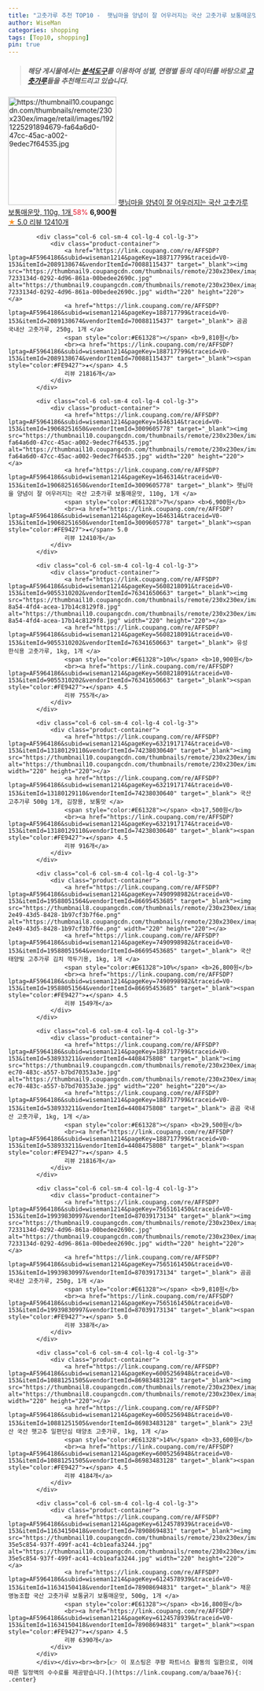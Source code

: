 ```yaml
---
title: "고춧가루 추천 TOP10 -  햇님마을 양념이 잘 어우러지는 국산 고춧가루 보통매운맛, 110g, 1개 "
author: WiseMan
categories: shopping
tags: [Top10, shopping]
pin: true
---
```


> ##### 해당 게시물에서는 [**분석도구**](https://itemscout.io/)를 이용하여 **성별**, **연령별** 등의 데이터를 바탕으로 [**고춧가루**](https://link.coupang.com/a/baae76)들을 추천해드리고 있습니다.
<div class="container"><div class="row">
            <div class="col-6 col-sm-4 col-lg-4 col-lg-3">
                <div class="product-container">
                    <a href="https://link.coupang.com/re/AFFSDP?lptag=AF5964186&subid=wiseman1214&pageKey=1646314&traceid=V0-153&itemId=19068251650&vendorItemId=3009605778" target="_blank"><img src="https://thumbnail10.coupangcdn.com/thumbnails/remote/230x230ex/image/retail/images/1921225291894679-fa64a6d0-47cc-45ac-a002-9edec7f64535.jpg" alt="https://thumbnail10.coupangcdn.com/thumbnails/remote/230x230ex/image/retail/images/1921225291894679-fa64a6d0-47cc-45ac-a002-9edec7f64535.jpg" width="220" height="220"></a>
                    <a href="https://link.coupang.com/re/AFFSDP?lptag=AF5964186&subid=wiseman1214&pageKey=1646314&traceid=V0-153&itemId=19068251650&vendorItemId=3009605778" target="_blank"> 햇님마을 양념이 잘 어우러지는 국산 고춧가루 보통매운맛, 110g, 1개 </a>
                    <span style="color:#E61328">58%</span> <b>6,900원</b>
                    <br><a href="https://link.coupang.com/re/AFFSDP?lptag=AF5964186&subid=wiseman1214&pageKey=1646314&traceid=V0-153&itemId=19068251650&vendorItemId=3009605778" target="_blank"><span style="color:#FE9427">★</span> 5.0
                    리뷰 12410개</a>
                </div>
            </div>
            
            <div class="col-6 col-sm-4 col-lg-4 col-lg-3">
                <div class="product-container">
                    <a href="https://link.coupang.com/re/AFFSDP?lptag=AF5964186&subid=wiseman1214&pageKey=188717799&traceid=V0-153&itemId=2089138674&vendorItemId=70088115437" target="_blank"><img src="https://thumbnail9.coupangcdn.com/thumbnails/remote/230x230ex/image/retail/images/168092426158016-7233134d-0292-4d96-861a-00bedee2690c.jpg" alt="https://thumbnail9.coupangcdn.com/thumbnails/remote/230x230ex/image/retail/images/168092426158016-7233134d-0292-4d96-861a-00bedee2690c.jpg" width="220" height="220"></a>
                    <a href="https://link.coupang.com/re/AFFSDP?lptag=AF5964186&subid=wiseman1214&pageKey=188717799&traceid=V0-153&itemId=2089138674&vendorItemId=70088115437" target="_blank"> 곰곰 국내산 고춧가루, 250g, 1개 </a>
                    <span style="color:#E61328"></span> <b>9,810원</b>
                    <br><a href="https://link.coupang.com/re/AFFSDP?lptag=AF5964186&subid=wiseman1214&pageKey=188717799&traceid=V0-153&itemId=2089138674&vendorItemId=70088115437" target="_blank"><span style="color:#FE9427">★</span> 4.5
                    리뷰 21816개</a>
                </div>
            </div>
            
            <div class="col-6 col-sm-4 col-lg-4 col-lg-3">
                <div class="product-container">
                    <a href="https://link.coupang.com/re/AFFSDP?lptag=AF5964186&subid=wiseman1214&pageKey=1646314&traceid=V0-153&itemId=19068251650&vendorItemId=3009605778" target="_blank"><img src="https://thumbnail10.coupangcdn.com/thumbnails/remote/230x230ex/image/retail/images/1921225291894679-fa64a6d0-47cc-45ac-a002-9edec7f64535.jpg" alt="https://thumbnail10.coupangcdn.com/thumbnails/remote/230x230ex/image/retail/images/1921225291894679-fa64a6d0-47cc-45ac-a002-9edec7f64535.jpg" width="220" height="220"></a>
                    <a href="https://link.coupang.com/re/AFFSDP?lptag=AF5964186&subid=wiseman1214&pageKey=1646314&traceid=V0-153&itemId=19068251650&vendorItemId=3009605778" target="_blank"> 햇님마을 양념이 잘 어우러지는 국산 고춧가루 보통매운맛, 110g, 1개 </a>
                    <span style="color:#E61328">7%</span> <b>6,900원</b>
                    <br><a href="https://link.coupang.com/re/AFFSDP?lptag=AF5964186&subid=wiseman1214&pageKey=1646314&traceid=V0-153&itemId=19068251650&vendorItemId=3009605778" target="_blank"><span style="color:#FE9427">★</span> 5.0
                    리뷰 12410개</a>
                </div>
            </div>
            
            <div class="col-6 col-sm-4 col-lg-4 col-lg-3">
                <div class="product-container">
                    <a href="https://link.coupang.com/re/AFFSDP?lptag=AF5964186&subid=wiseman1214&pageKey=5608218091&traceid=V0-153&itemId=9055310202&vendorItemId=76341650663" target="_blank"><img src="https://thumbnail10.coupangcdn.com/thumbnails/remote/230x230ex/image/retail/images/2021/06/01/17/1/d1341756-8a54-4fd4-acea-17b14c8129f8.jpg" alt="https://thumbnail10.coupangcdn.com/thumbnails/remote/230x230ex/image/retail/images/2021/06/01/17/1/d1341756-8a54-4fd4-acea-17b14c8129f8.jpg" width="220" height="220"></a>
                    <a href="https://link.coupang.com/re/AFFSDP?lptag=AF5964186&subid=wiseman1214&pageKey=5608218091&traceid=V0-153&itemId=9055310202&vendorItemId=76341650663" target="_blank"> 유성 한식용 고춧가루, 1kg, 1개 </a>
                    <span style="color:#E61328">10%</span> <b>10,900원</b>
                    <br><a href="https://link.coupang.com/re/AFFSDP?lptag=AF5964186&subid=wiseman1214&pageKey=5608218091&traceid=V0-153&itemId=9055310202&vendorItemId=76341650663" target="_blank"><span style="color:#FE9427">★</span> 4.5
                    리뷰 755개</a>
                </div>
            </div>
            
            <div class="col-6 col-sm-4 col-lg-4 col-lg-3">
                <div class="product-container">
                    <a href="https://link.coupang.com/re/AFFSDP?lptag=AF5964186&subid=wiseman1214&pageKey=6321917174&traceid=V0-153&itemId=13180129110&vendorItemId=74238030640" target="_blank"><img src="https://thumbnail10.coupangcdn.com/thumbnails/remote/230x230ex/image/vendor_inventory/03c5/cef8bd9c409c171ff6c5266f9d9430ae62279225109fd891ba157992ec5e.png" alt="https://thumbnail10.coupangcdn.com/thumbnails/remote/230x230ex/image/vendor_inventory/03c5/cef8bd9c409c171ff6c5266f9d9430ae62279225109fd891ba157992ec5e.png" width="220" height="220"></a>
                    <a href="https://link.coupang.com/re/AFFSDP?lptag=AF5964186&subid=wiseman1214&pageKey=6321917174&traceid=V0-153&itemId=13180129110&vendorItemId=74238030640" target="_blank"> 국산 고추가루 500g 1개, 김장용, 보통맛 </a>
                    <span style="color:#E61328"></span> <b>17,500원</b>
                    <br><a href="https://link.coupang.com/re/AFFSDP?lptag=AF5964186&subid=wiseman1214&pageKey=6321917174&traceid=V0-153&itemId=13180129110&vendorItemId=74238030640" target="_blank"><span style="color:#FE9427">★</span> 4.5
                    리뷰 916개</a>
                </div>
            </div>
            
            <div class="col-6 col-sm-4 col-lg-4 col-lg-3">
                <div class="product-container">
                    <a href="https://link.coupang.com/re/AFFSDP?lptag=AF5964186&subid=wiseman1214&pageKey=7490998982&traceid=V0-153&itemId=19588051564&vendorItemId=86695453685" target="_blank"><img src="https://thumbnail8.coupangcdn.com/thumbnails/remote/230x230ex/image/retail/images/2023/07/26/17/9/b2a221f5-2e49-43d5-8428-1b97cf3b7f6e.png" alt="https://thumbnail8.coupangcdn.com/thumbnails/remote/230x230ex/image/retail/images/2023/07/26/17/9/b2a221f5-2e49-43d5-8428-1b97cf3b7f6e.png" width="220" height="220"></a>
                    <a href="https://link.coupang.com/re/AFFSDP?lptag=AF5964186&subid=wiseman1214&pageKey=7490998982&traceid=V0-153&itemId=19588051564&vendorItemId=86695453685" target="_blank"> 국산 태양빛 고추가루 김치 깍두기용, 1kg, 1개 </a>
                    <span style="color:#E61328">10%</span> <b>26,800원</b>
                    <br><a href="https://link.coupang.com/re/AFFSDP?lptag=AF5964186&subid=wiseman1214&pageKey=7490998982&traceid=V0-153&itemId=19588051564&vendorItemId=86695453685" target="_blank"><span style="color:#FE9427">★</span> 4.5
                    리뷰 1549개</a>
                </div>
            </div>
            
            <div class="col-6 col-sm-4 col-lg-4 col-lg-3">
                <div class="product-container">
                    <a href="https://link.coupang.com/re/AFFSDP?lptag=AF5964186&subid=wiseman1214&pageKey=188717799&traceid=V0-153&itemId=538933211&vendorItemId=4408475808" target="_blank"><img src="https://thumbnail9.coupangcdn.com/thumbnails/remote/230x230ex/image/product/image/vendoritem/2019/03/14/4408475808/fed11ff9-ec70-483c-a557-b7bd70353a3e.jpg" alt="https://thumbnail9.coupangcdn.com/thumbnails/remote/230x230ex/image/product/image/vendoritem/2019/03/14/4408475808/fed11ff9-ec70-483c-a557-b7bd70353a3e.jpg" width="220" height="220"></a>
                    <a href="https://link.coupang.com/re/AFFSDP?lptag=AF5964186&subid=wiseman1214&pageKey=188717799&traceid=V0-153&itemId=538933211&vendorItemId=4408475808" target="_blank"> 곰곰 국내산 고춧가루, 1kg, 1개 </a>
                    <span style="color:#E61328"></span> <b>29,500원</b>
                    <br><a href="https://link.coupang.com/re/AFFSDP?lptag=AF5964186&subid=wiseman1214&pageKey=188717799&traceid=V0-153&itemId=538933211&vendorItemId=4408475808" target="_blank"><span style="color:#FE9427">★</span> 4.5
                    리뷰 21816개</a>
                </div>
            </div>
            
            <div class="col-6 col-sm-4 col-lg-4 col-lg-3">
                <div class="product-container">
                    <a href="https://link.coupang.com/re/AFFSDP?lptag=AF5964186&subid=wiseman1214&pageKey=7565161450&traceid=V0-153&itemId=19939830997&vendorItemId=87039173134" target="_blank"><img src="https://thumbnail9.coupangcdn.com/thumbnails/remote/230x230ex/image/retail/images/168092426158016-7233134d-0292-4d96-861a-00bedee2690c.jpg" alt="https://thumbnail9.coupangcdn.com/thumbnails/remote/230x230ex/image/retail/images/168092426158016-7233134d-0292-4d96-861a-00bedee2690c.jpg" width="220" height="220"></a>
                    <a href="https://link.coupang.com/re/AFFSDP?lptag=AF5964186&subid=wiseman1214&pageKey=7565161450&traceid=V0-153&itemId=19939830997&vendorItemId=87039173134" target="_blank"> 곰곰 국내산 고춧가루, 250g, 1개 </a>
                    <span style="color:#E61328"></span> <b>9,810원</b>
                    <br><a href="https://link.coupang.com/re/AFFSDP?lptag=AF5964186&subid=wiseman1214&pageKey=7565161450&traceid=V0-153&itemId=19939830997&vendorItemId=87039173134" target="_blank"><span style="color:#FE9427">★</span> 5.0
                    리뷰 338개</a>
                </div>
            </div>
            
            <div class="col-6 col-sm-4 col-lg-4 col-lg-3">
                <div class="product-container">
                    <a href="https://link.coupang.com/re/AFFSDP?lptag=AF5964186&subid=wiseman1214&pageKey=6005256948&traceid=V0-153&itemId=10881251505&vendorItemId=86983483128" target="_blank"><img src="https://thumbnail8.coupangcdn.com/thumbnails/remote/230x230ex/image/vendor_inventory/deb8/6506f2ccc3c87cd9766faf448d8d19382db20c0b737b36ef0b77aaf6e6d2.jpg" alt="https://thumbnail8.coupangcdn.com/thumbnails/remote/230x230ex/image/vendor_inventory/deb8/6506f2ccc3c87cd9766faf448d8d19382db20c0b737b36ef0b77aaf6e6d2.jpg" width="220" height="220"></a>
                    <a href="https://link.coupang.com/re/AFFSDP?lptag=AF5964186&subid=wiseman1214&pageKey=6005256948&traceid=V0-153&itemId=10881251505&vendorItemId=86983483128" target="_blank"> 23년산 국산 햇고추 일편단심 태양초 고춧가루, 1kg, 1개 </a>
                    <span style="color:#E61328">14%</span> <b>33,600원</b>
                    <br><a href="https://link.coupang.com/re/AFFSDP?lptag=AF5964186&subid=wiseman1214&pageKey=6005256948&traceid=V0-153&itemId=10881251505&vendorItemId=86983483128" target="_blank"><span style="color:#FE9427">★</span> 4.5
                    리뷰 4184개</a>
                </div>
            </div>
            
            <div class="col-6 col-sm-4 col-lg-4 col-lg-3">
                <div class="product-container">
                    <a href="https://link.coupang.com/re/AFFSDP?lptag=AF5964186&subid=wiseman1214&pageKey=6124578939&traceid=V0-153&itemId=11634150418&vendorItemId=78908694831" target="_blank"><img src="https://thumbnail10.coupangcdn.com/thumbnails/remote/230x230ex/image/retail/images/2980486943498579-35e5c854-937f-499f-ac41-4cb1eafa3244.jpg" alt="https://thumbnail10.coupangcdn.com/thumbnails/remote/230x230ex/image/retail/images/2980486943498579-35e5c854-937f-499f-ac41-4cb1eafa3244.jpg" width="220" height="220"></a>
                    <a href="https://link.coupang.com/re/AFFSDP?lptag=AF5964186&subid=wiseman1214&pageKey=6124578939&traceid=V0-153&itemId=11634150418&vendorItemId=78908694831" target="_blank"> 채운영농조합 국산 고춧가루 보통굵기 보통매운맛, 500g, 1개 </a>
                    <span style="color:#E61328"></span> <b>16,800원</b>
                    <br><a href="https://link.coupang.com/re/AFFSDP?lptag=AF5964186&subid=wiseman1214&pageKey=6124578939&traceid=V0-153&itemId=11634150418&vendorItemId=78908694831" target="_blank"><span style="color:#FE9427">★</span> 4.5
                    리뷰 6390개</a>
                </div>
            </div>
            </div></div><br><br>[👉 이 포스팅은 쿠팡 파트너스 활동의 일환으로, 이에 따른 일정액의 수수료를 제공받습니다.](https://link.coupang.com/a/baae76){: .center}
